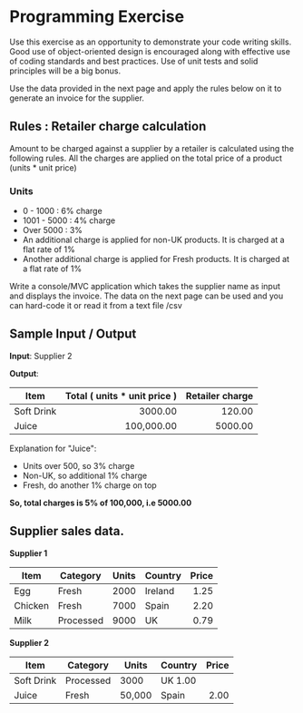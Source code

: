 # Programming Exercise

Use this exercise as an opportunity to demonstrate your code writing skills. Good use of object-oriented design is encouraged along with effective use of coding standards and best practices. Use of unit tests and solid principles will be a big bonus.

Use the data provided in the next page and apply the rules below on it to generate an invoice for the supplier.

## Rules : Retailer charge calculation

Amount to be charged against a supplier by a retailer is calculated using the following rules. All the charges are applied on the total price of a product (units * unit price)

### Units
- 0 - 1000  :  6% charge
- 1001 - 5000 :  4% charge
- Over 5000 :  3%
- An additional charge is applied for non-UK products. It is charged at a flat rate of 1% 
- Another additional charge is applied for Fresh products. It is charged at a flat rate of 1%

Write a console/MVC application which takes the supplier name as input and displays the invoice. The data on the next page can be used and you can hard-code it or read it from a text file /csv

## Sample Input / Output

**Input**: Supplier 2

**Output**:

|Item      |Total ( units * unit price )|Retailer charge|
|----------|---------:|------:|
|Soft Drink|3000.00   |120.00 |
|Juice     |100,000.00|5000.00|

Explanation for "Juice":
  - Units over 500, so 3% charge 
  - Non-UK, so additional 1% charge
  - Fresh, do another 1% charge on top

**So, total charges is 5% of 100,000, i.e 5000.00**

## Supplier sales data.

**Supplier 1**

|Item|Category|Units|Country|Price|
|----|--------|-----|-------|----:|
|Egg |Fresh   |2000 |Ireland|1.25 |
|Chicken|Fresh|7000|Spain|2.20|
|Milk|Processed|9000|UK|0.79|

**Supplier 2**

|Item|Category|Units|Country|Price|
|----|--------|-----|-------|----:|
|Soft Drink|Processed|3000|UK 1.00|
|Juice|Fresh|50,000|Spain|2.00|
